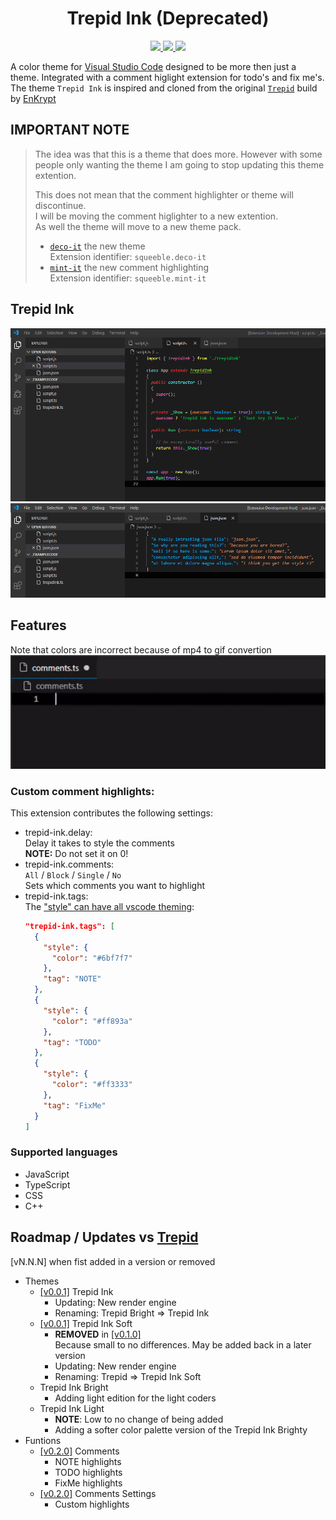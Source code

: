 <p>
  <h1 align="center">Trepid Ink (Deprecated)</h1>
</p>
<p align="center">
  <a href="https://marketplace.visualstudio.com/items?itemName=squeeble.trepid-ink">
    <img src="https://vsmarketplacebadge.apphb.com/version-short/squeeble.trepid-ink.svg?label=%20&style=flat-square&color=35495e">
    <img src="https://vsmarketplacebadge.apphb.com/installs-short/squeeble.trepid-ink.svg?label=%20&style=flat-square&color=35495e">
    <img src="https://img.shields.io/badge/trepid--ink-Deprecated-FF3333?label=%20&style=flat-square">
  </a>
</p>

A color theme for [Visual Studio Code](https://code.visualstudio.com/) designed to be more then just a theme. Integrated with a comment higlight extension for todo's and fix me's.  
The theme `Trepid Ink` is inspired and cloned from the original [`Trepid`](https://github.com/EnKrypt/Trepid) build by [EnKrypt](https://github.com/EnKrypt/)

## **IMPORTANT NOTE**

> The idea was that this is a theme that does more.
> However with some people only wanting the theme
> I am going to stop updating this theme extention.
>
> This does not mean that the comment highlighter or theme will discontinue.  
> I will be moving the comment higlighter to a new extention.  
> As well the theme will move to a new theme pack.
>
> - [`deco-it`](https://marketplace.visualstudio.com/items?itemName=squeeble.deco-it) the new theme  
>    Extension identifier: `squeeble.deco-it`
> - [`mint-it`](https://marketplace.visualstudio.com/items?itemName=squeeble.mint-it) the new comment highlighting  
>    Extension identifier: `squeeble.mint-it`

## Trepid Ink

![Trepid Ink](./assets/TrepidInk010.png)  
![Trepid Ink](./assets/TrepidInk010j.png)

## Features

Note that colors are incorrect because of mp4 to gif convertion
![Trepid Ink Comments](./assets/comments.gif)

### Custom comment highlights:

This extension contributes the following settings:

- trepid-ink.delay:  
  Delay it takes to style the comments  
  **NOTE:** Do not set it on 0!
- trepid-ink.comments:  
  `All` / `Block` / `Single` / `No`  
  Sets which comments you want to highlight
- trepid-ink.tags:  
  The ["style" can have all vscode theming](https://code.visualstudio.com/api/references/vscode-api#ThemableDecorationRenderOptions):
  ```json
  "trepid-ink.tags": [
    {
      "style": {
        "color": "#6bf7f7"
      },
      "tag": "NOTE"
    },
    {
      "style": {
        "color": "#ff893a"
      },
      "tag": "TODO"
    },
    {
      "style": {
        "color": "#ff3333"
      },
      "tag": "FixMe"
    }
  ]
  ```

### Supported languages

- JavaScript
- TypeScript
- CSS
- C++

## Roadmap / Updates vs [Trepid](https://github.com/EnKrypt/Trepid)

[vN.N.N] when fist added in a version or removed

- Themes
  - [[v0.0.1]](https://github.com/squeeble-ink/vscode.trepid-ink/blob/master/CHANGELOG.md#v001---21022020---initial-release) Trepid Ink
    - Updating: New render engine
    - Renaming: Trepid Bright => Trepid Ink
  - [[v0.0.1]](https://github.com/squeeble-ink/vscode.trepid-ink/blob/master/CHANGELOG.md#v001---21022020---initial-release) Trepid Ink Soft
    - **REMOVED** in [[v0.1.0]](https://github.com/SqueebleInk/VSC-THM-TrepidInk/releases/tag/v0.1.0)  
      Because small to no differences. May be added back in a later version
    - Updating: New render engine
    - Renaming: Trepid => Trepid Ink Soft
  - Trepid Ink Bright
    - Adding light edition for the light coders
  - Trepid Ink Light
    - **NOTE**: Low to no change of being added
    - Adding a softer color palette version of the Trepid Ink Brighty
- Funtions
  - [[v0.2.0]](https://github.com/squeeble-ink/vscode.trepid-ink/releases/tag/v0.2.0) Comments
    - NOTE highlights
    - TODO highlights
    - FixMe highlights
  - [[v0.2.0]](https://github.com/squeeble-ink/vscode.trepid-ink/releases/tag/v0.2.0) Comments Settings
    - Custom highlights
